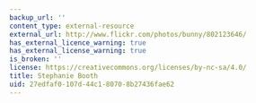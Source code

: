 ```yaml
---
backup_url: ''
content_type: external-resource
external_url: http://www.flickr.com/photos/bunny/802123646/
has_external_licence_warning: true
has_external_license_warning: true
is_broken: ''
license: https://creativecommons.org/licenses/by-nc-sa/4.0/
title: Stephanie Booth
uid: 27edfaf0-107d-44c1-8070-8b27436fae62
---
```

